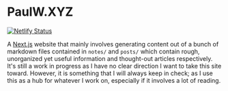# PaulW.XYZ

[![Netlify Status](https://api.netlify.com/api/v1/badges/8128893c-9426-4869-9858-731f3abc96c3/deploy-status)](https://app.netlify.com/sites/lambdapaul/deploys)

A [Next.js](https://nextjs.com) website that mainly involves generating content out of a bunch of markdown files contained in `notes/` and `posts/` which contain rough, unorganized yet useful information and thought-out articles respectively. It's still a work in progress as I have no clear direction I want to take this site toward. However, it is something that I will always keep in check; as I use this as a hub for whatever I work on, especially if it involves a lot of reading.